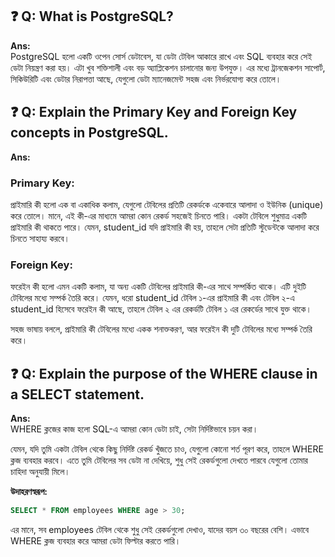 ## ❓ Q: What is PostgreSQL?

**Ans:**  
PostgreSQL হলো একটি ওপেন সোর্স ডেটাবেস, যা ডেটা টেবিল আকারে রাখে এবং SQL ব্যবহার করে সেই ডেটা নিয়ন্ত্রণ করা হয়। এটা খুব শক্তিশালী এবং বড় অ্যাপ্লিকেশন চালানোর জন্য উপযুক্ত। এর মধ্যে ট্রানজেকশন সাপোর্ট, সিকিউরিটি এবং ডেটার নিরাপত্তা আছে, যেগুলো ডেটা ম্যানেজমেন্ট সহজ এবং নির্ভরযোগ্য করে তোলে।



## ❓ Q: Explain the Primary Key and Foreign Key concepts in PostgreSQL.

**Ans:**  
### **Primary Key:**
প্রাইমারি কী হলো এক বা একাধিক কলাম, যেগুলো টেবিলের প্রতিটি রেকর্ডকে একেবারে আলাদা ও ইউনিক (unique) করে তোলে। মানে, এই কী-এর মাধ্যমে আমরা কোন রেকর্ড সহজেই চিনতে পারি। একটা টেবিলে শুধুমাত্র একটি প্রাইমারি কী থাকতে পারে। যেমন, student_id যদি প্রাইমারি কী হয়, তাহলে সেটা প্রতিটি স্টুডেন্টকে আলাদা করে চিনতে সাহায্য করবে।

### **Foreign Key:**
ফরেইন কী হলো এমন একটি কলাম, যা অন্য একটি টেবিলের প্রাইমারি কী-এর সাথে সম্পর্কিত থাকে। এটি দুইটি টেবিলের মধ্যে সম্পর্ক তৈরি করে। যেমন, ধরো student_id টেবিল ১-এর প্রাইমারি কী এবং টেবিল ২-এ student_id হিসেবে ফরেইন কী আছে, তাহলে টেবিল ২ এর রেকর্ডটি টেবিল ১ এর রেকর্ডের সাথে যুক্ত থাকে।

সহজ ভাষায় বললে, প্রাইমারি কী টেবিলের মধ্যে একক শনাক্তকরণ, আর ফরেইন কী দুটি টেবিলের মধ্যে সম্পর্ক তৈরি করে।



## ❓ Q: Explain the purpose of the WHERE clause in a SELECT statement.

**Ans:**  
WHERE ক্লজের কাজ হলো SQL-এ আমরা কোন ডেটা চাই, সেটা নির্দিষ্টভাবে চয়ন করা।

যেমন, যদি তুমি একটা টেবিল থেকে কিছু নির্দিষ্ট রেকর্ড খুঁজতে চাও, যেগুলো কোনো শর্ত পূরণ করে, তাহলে WHERE ক্লজ ব্যবহার করবে। এতে তুমি টেবিলের সব ডেটা না দেখিয়ে, শুধু সেই রেকর্ডগুলো দেখতে পারবে যেগুলো তোমার চাহিদা অনুযায়ী মিলে।

**উদাহরণস্বরূপ:**

```sql
SELECT * FROM employees WHERE age > 30;
```
এর মানে, সব employees টেবিল থেকে শুধু সেই রেকর্ডগুলো দেখাও, যাদের বয়স ৩০ বছরের বেশি। এভাবে WHERE ক্লজ ব্যবহার করে আমরা ডেটা ফিল্টার করতে পারি।
